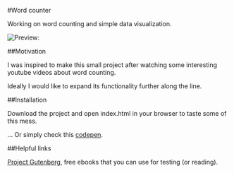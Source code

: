 #Word counter

Working on word counting and simple data visualization.

![Preview:](http://res.cloudinary.com/forgoroe/image/upload/v1476444119/previews/serve.php_drdqvv.png)

##Motivation

I was inspired to make this small project after watching some interesting youtube videos about word counting.

Ideally I would like to expand its functionality further along the line.

##Installation

Download the project and open index.html in your browser to taste some of this mess.

... Or simply check this [codepen](http://codepen.io/Forgoroe/full/ORwgyz/).

##Helpful links

[Project Gutenberg](https://www.gutenberg.org/), free ebooks that you can use for testing (or reading).
